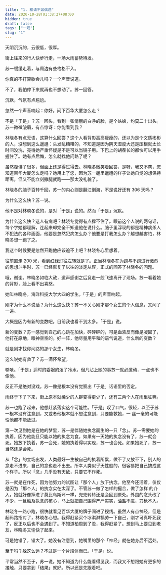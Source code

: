 ```yaml
---
title: "1. 相请不如偶遇"
date: 2020-10-28T01:38:27+08:00
hidden: true
draft: false
tags: ["一观"]
slug: "1"
---
```


天阴沉沉的，云很低，很厚。

街上往来的行人快步行走，一场大雨蓄势待发。

苏一缓缓走着，与周边有些格格不入。

你真的不打算歇会儿吗？一个声音说道。

不了，我怕停下来就再也不想动了。苏一回答。

沉默，气氛有点尴尬。

忽然一个声音响起：你好，问下百华大厦怎么走？

不是「于是」？苏一回头，看到一张俏丽的白净的脸，是个姑娘，约莫二十出头。苏一微微皱眉，有点惊讶：你能看到我？

林晓冬有点无语，这算什么回答？这个人看背影高高瘦瘦的，还以为是个文质彬彬的人，没想到这么邋遢：头发乱糟糟的，不知道是因为阴天湿度大还是压根就太长时间没洗，亮得她严重怀疑是不是可以当镜子用。下巴上的胡茬长的都快可以用手握住了。她有点后悔，怎么就找他问路了呢？

虽然腹诽了很多，但面上还是得过得去。林晓冬微笑着回答，是呀，我又不瞎，您知道百华大厦怎么走吗？她用上了您，因为苏一邋里邋遢的样子让她自觉的想保持距离，但又不能立刻撒腿就跑——那太没礼貌了。

林晓冬的脑子百转千回，苏一的内心则是翻江倒海，不是说好还有 306 天吗？

为什么这么快？苏一说。

他不是对林晓冬说的，是对「于是」说的。然而「于是」沉默。

为什么这么快？这人有病吧？林晓冬觉得有点撑不住了。眼前这个人说的两句话，每个字她都理解，连起来却完全不知道他在说什么。脑子里浮现的都是精神病杀人不犯法的各种画面，他要是忽然犯病怎么办？他要是打我怎么办？越想越害怕，林晓冬想一跑了之。

我这个时候要是忽然开跑他应该追不上吧？林晓冬心里想着。

往前直走 200 米，看到红绿灯往左转就是了。正当林晓冬在为跑与不跑进行激烈的思想斗争时，苏一已经恢复了以往的淡定从容，正式的回答了林晓冬的问题。

哦，谢谢。林晓冬如临大赦，道声感谢之后竞走一般飞速离开了现场。苏一看着她的背影，脸上看不出喜怒。

她叫林晓冬，海洋科技大学大四的学生。「于是」的声音响起。

刚才为什么不说话？为什么这么快？苏一不关心刚才那个女生的个人信息，又问了一遍。

大概是因为有新的变数吧，目前我也看不到太多。「于是」说。

新的变数？苏一感觉到自己的心跳在加快，砰砰砰的，可是血液反而像是凝固了，他钉在原地，眼神空空的。好一阵，他尽量用平和的语气说道，什么新的变数？

就是刚才找你问路的那个女生，林晓冬。

这么说她有救了？苏一满怀希望。

够呛。「于是」适时的委婉的泼了冷水，但凡沾上她的事苏一就必激动，一点也不像他。

反正不是绝对没戏。苏一像是根本没有觉察出「于是」话语里的否定。

雨终于下了下来，街上原本就稀少的人群变得更少了，还有三两个人在雨里狂奔。

苏一也跑了起来，他想赶紧落实这个可能性。「于是」叹了口气，很轻，以至于苏一根本没有注意到，又或者他根本就不想注意到，只要能救她，一
丝一毫的可能性他都不能放过。

第一次见到她是在她的梦里，苏一是伴随她执念而生的一只「念」。苏一需要她的执着，因为他能且只能以她的执念为食。如果有一天她的执念没有了，苏一就会死。她放下执着，苏一会死，她的执着得以实现，苏一也会死。如果她死了，苏一当然还是会死。

从「念」的立场出发，人类最好一生被自己的执着所累，做不了又放不下，别人的念走不进来，自己的念也走不出去。所幸人类似乎天性般的，很容易把自己搞成这个样子。所以「念」几乎没有天敌，只要它不作死。

苏一就是在作死，因为他努力的试图让「那个人」放下执念。他至今还活着，仅仅是因为「那个人」的执念实在太深了。不管苏一做了怎样的撮合，做了怎样
的介入，她就好像掉进了莫比乌斯环一样，兜兜转转还是会回到原处。外围的念头改了不少，一旦触及执念的核心，马上就把自己围得严严实实，油盐不进，刀枪不入。

林晓冬一路小跑，很快就看见百华大厦的牌子闯进了视线。虽然人有点神经，但是起码路指对了，林晓冬心想。我得赶紧买个冰淇淋犒劳一下自己，刚才可真吓死我了，反正以后也不会遇到了。不知道柏周到了没，我得赶紧了。想到马上要见到老友，林晓冬又愉快了起来。

可是她错了，错大了。她没有注意到，她嘴里的那个「神经」就在她身后不远处。

至于吗？躲这么远？不过是一个片段体而已。「于是」说。

平常当然不至于，苏一说，她不知道为什么能看得见我，而我又不想跟她有更多的接触，只要拿到「结果」就好。所以还是先跟着吧。

